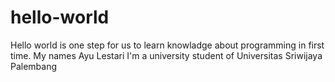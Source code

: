 # hello-world
Hello world is one step for us to learn knowladge about programming in first time. 
My names Ayu Lestari
I'm a university student of Universitas Sriwijaya Palembang
